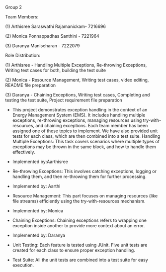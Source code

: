 Group 2

Team Members:

(1) Arthisree Saraswathi Rajamanickam- 7216696

(2) Monica Ponnappadhas Santhini - 7221964

(3) Daranya Maniseharan - 7222079

Role Distribution:

(1) Arthisree - Handling Multiple Exceptions, Re-throwing Exceptions, Writing test cases for both, building the test suite

(2) Monica - Resource Management, Writing test cases, video editing, README file preparation

(3) Daranya - Chaining Exceptions, Writing test cases, Completing and testing the test suite, Project requirement file preparation

- This project demonstrates exception handling in the context of an Energy Management System (EMS). It includes handling multiple exceptions, re-throwing exceptions, managing resources using try-with-resources, and chaining exceptions. Each team member has been assigned one of these topics to implement. We have also provided unit tests for each class, which are then combined into a test suite.
  Handling Multiple Exceptions: This task covers scenarios where multiple types of exceptions may be thrown in the same block, and how to handle them effectively.

* Implemented by:Aarthisree

- Re-throwing Exceptions: This involves catching exceptions, logging or handling them, and then re-throwing them for further processing.

* Implemented by: Aarthi

- Resource Management: This part focuses on managing resources (like file streams) efficiently using the try-with-resources mechanism.

* Implemented by: Monica

- Chaining Exceptions: Chaining exceptions refers to wrapping one exception inside another to provide more context about an error.

* Implemented by: Daranya

- Unit Testing: Each feature is tested using JUnit. Five unit tests are created for each class to ensure proper exception handling.

- Test Suite: All the unit tests are combined into a test suite for easy execution.

